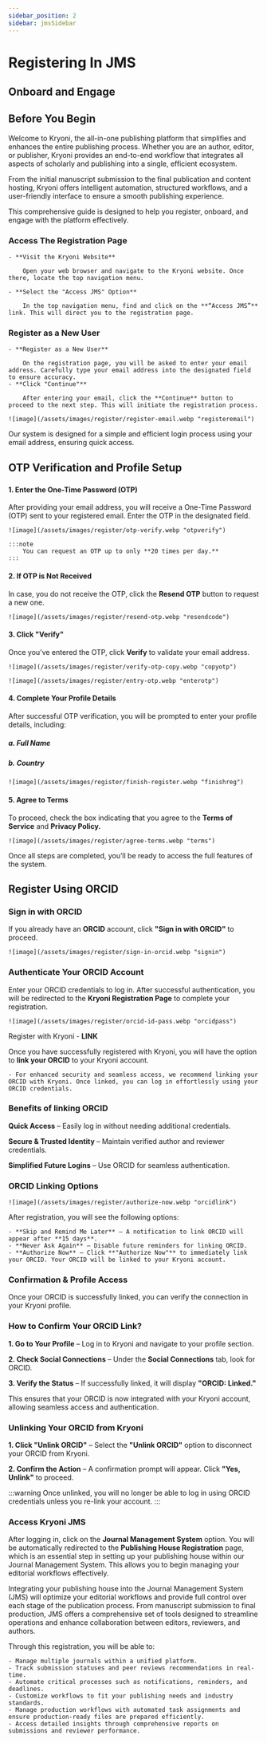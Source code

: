 ```yaml
---
sidebar_position: 2
sidebar: jmsSidebar
---
```


# Registering In JMS

## Onboard and Engage

## Before You Begin

Welcome to Kryoni, the all-in-one publishing platform that simplifies and enhances the entire publishing process. Whether you are an author, editor, or publisher, Kryoni provides an end-to-end workflow that integrates all aspects of scholarly and publishing into a single, efficient ecosystem.

From the initial manuscript submission to the final publication and content hosting, Kryoni offers intelligent automation, structured workflows, and a user-friendly interface to ensure a smooth publishing experience.

This comprehensive guide is designed to help you register, onboard, and engage with the platform effectively.

### Access The Registration Page

    - **Visit the Kryoni Website**
        
        Open your web browser and navigate to the Kryoni website. Once there, locate the top navigation menu.

    - **Select the "Access JMS" Option**

        In the top navigation menu, find and click on the **“Access JMS”** link. This will direct you to the registration page.

### Register as a New User

    - **Register as a New User**

        On the registration page, you will be asked to enter your email address. Carefully type your email address into the designated field to ensure accuracy.
    - **Click "Continue"**

        After entering your email, click the **Continue** button to proceed to the next step. This will initiate the registration process.

    ![image](/assets/images/register/register-email.webp "registeremail")

Our system is designed for a simple and efficient login process using your email address, ensuring quick access.

## OTP Verification and Profile Setup

###

#### 1. Enter the One-Time Password (OTP)

After providing your email address, you will receive a  One-Time Password (OTP) sent to your registered email. Enter the OTP in the designated field.

    ![image](/assets/images/register/otp-verify.webp "otpverify")

    :::note
        You can request an OTP up to only **20 times per day.**
    :::

#### 2. If OTP is Not Received

In case, you do not receive the OTP, click the **Resend OTP** button to request a new one.

    ![image](/assets/images/register/resend-otp.webp "resendcode")

#### 3. Click "Verify"

Once you’ve entered the OTP, click **Verify** to validate your email address.

    ![image](/assets/images/register/verify-otp-copy.webp "copyotp")

    ![image](/assets/images/register/entry-otp.webp "enterotp")

#### 4. Complete Your Profile Details

After successful OTP verification, you will be prompted to enter your profile details, including:

##### a. Full Name

##### b. Country

    ![image](/assets/images/register/finish-register.webp "finishreg")

#### 5. Agree to Terms

To proceed, check the box indicating that you agree to the **Terms of Service** and **Privacy Policy.**

    ![image](/assets/images/register/agree-terms.webp "terms")

Once all steps are completed, you’ll be ready to access the full features of the system.

## Register Using ORCID

### Sign in with ORCID

If you already have an **ORCID** account, click **"Sign in with ORCID"** to proceed.

    ![image](/assets/images/register/sign-in-orcid.webp "signin")

### Authenticate Your ORCID Account

Enter your ORCID credentials to log in. After successful authentication, you will be redirected to the **Kryoni Registration Page** to complete your registration.

    ![image](/assets/images/register/orcid-id-pass.webp "orcidpass")

Register with Kryoni - **LINK**

Once you have successfully registered with Kryoni, you will have the option to **link your ORCID** to your Kryoni account.

    - For enhanced security and seamless access, we recommend linking your ORCID with Kryoni. Once linked, you can log in effortlessly using your ORCID credentials.

### Benefits of linking ORCID

  **Quick Access** – Easily log in without needing additional credentials.

  **Secure & Trusted Identity** – Maintain verified author and reviewer credentials.

  **Simplified Future Logins** – Use ORCID for seamless authentication.

### ORCID Linking Options

    ![image](/assets/images/register/authorize-now.webp "orcidlink")

After registration, you will see the following options:

    - **Skip and Remind Me Later** – A notification to link ORCID will appear after **15 days**.
    - **Never Ask Again** – Disable future reminders for linking ORCID.
    - **Authorize Now** – Click **"Authorize Now"** to immediately link your ORCID. Your ORCID will be linked to your Kryoni account.

### Confirmation & Profile Access

Once your ORCID is successfully linked, you can verify the connection in your Kryoni profile.

### How to Confirm Your ORCID Link?

**1. Go to Your Profile** – Log in to Kryoni and navigate to your profile section.

**2. Check Social Connections** – Under the **Social Connections** tab, look for ORCID.

**3. Verify the Status** – If successfully linked, it will display **"ORCID: Linked."**

This ensures that your ORCID is now integrated with your Kryoni account, allowing seamless access and authentication.

### Unlinking Your ORCID from Kryoni

**1. Click "Unlink ORCID"** – Select the **"Unlink ORCID"** option to disconnect your ORCID from Kryoni.

**2. Confirm the Action** – A confirmation prompt will appear. Click **"Yes, Unlink"** to proceed.

:::warning
Once unlinked, you will no longer be able to log in using ORCID credentials unless you re-link your account.
:::

### Access Kryoni JMS

After logging in, click on the **Journal Management System** option. You will be automatically redirected to the **Publishing House Registration** page, which is an essential step in setting up your publishing house within our Journal Management System. This allows you to begin managing your editorial workflows effectively.

Integrating your publishing house into the Journal Management System (JMS) will optimize your editorial workflows and provide full control over each stage of the publication process. From manuscript submission to final production, JMS offers a comprehensive set of tools designed to streamline operations and enhance collaboration between editors, reviewers, and authors.

Through this registration, you will be able to:

    - Manage multiple journals within a unified platform.
    - Track submission statuses and peer reviews recommendations in real-time.
    - Automate critical processes such as notifications, reminders, and deadlines.
    - Customize workflows to fit your publishing needs and industry standards.
    - Manage production workflows with automated task assignments and ensure production-ready files are prepared efficiently.
    - Access detailed insights through comprehensive reports on submissions and reviewer performance.
